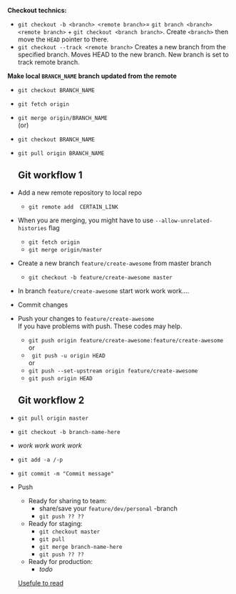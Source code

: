 
**Checkout technics:**  
* `git checkout -b <branch> <remote branch>`= `git branch <branch> <remote branch>` + `git checkout <branch branch>`. Create `<branch>` then move the `HEAD` pointer to there.
* `git checkout --track <remote branch>` Creates a new branch from the specified branch. Moves HEAD to the new branch. New branch is set to track remote branch. 

**Make local `BRANCH_NAME` branch updated from the remote**  
* `git checkout BRANCH_NAME`  
* `git fetch origin`  
* `git merge origin/BRANCH_NAME`  
(or)  
* `git checkout BRANCH_NAME`  
* `git pull origin BRANCH_NAME`  
  
  ## Git workflow 1
* Add a new remote repository to local repo 
  * `git remote add  CERTAIN_LINK`  
* When you are merging, you might have to use `--allow-unrelated-histories` flag  
  * `git fetch origin`  
  * `git merge origin/master`  

* Create a new branch `feature/create-awesome` from master branch  
  * `git checkout -b feature/create-awesome master`  
* In branch `feature/create-awesome` start work work work....
* Commit changes
* Push your changes to `feature/create-awesome`  
  If you have problems with push. These codes may help.  
  * `git push origin feature/create-awesome:feature/create-awesome`  
    or  
  * ` git push -u origin HEAD`  
    or  
  * `git push --set-upstream origin feature/create-awesome`  
  * `git push origin HEAD`

  ## Git workflow 2
* `git pull origin master`
* `git checkout -b branch-name-here`
* _work work work work_
* `git add -a /-p`
* `git commit -m "Commit message"`
* Push
  * Ready for sharing to team:
    * share/save your `feature/dev/personal` -branch
    * `git push ?? ??`
  * Ready for staging:
    * `git checkout master`
    * `git pull`
    * `git merge branch-name-here`
    * `git push ?? ??`
  * Ready for production:
    * _todo_
    
  [Usefule to read](https://git-scm.com/book/en/v2/Git-Branching-Basic-Branching-and-Merging)
